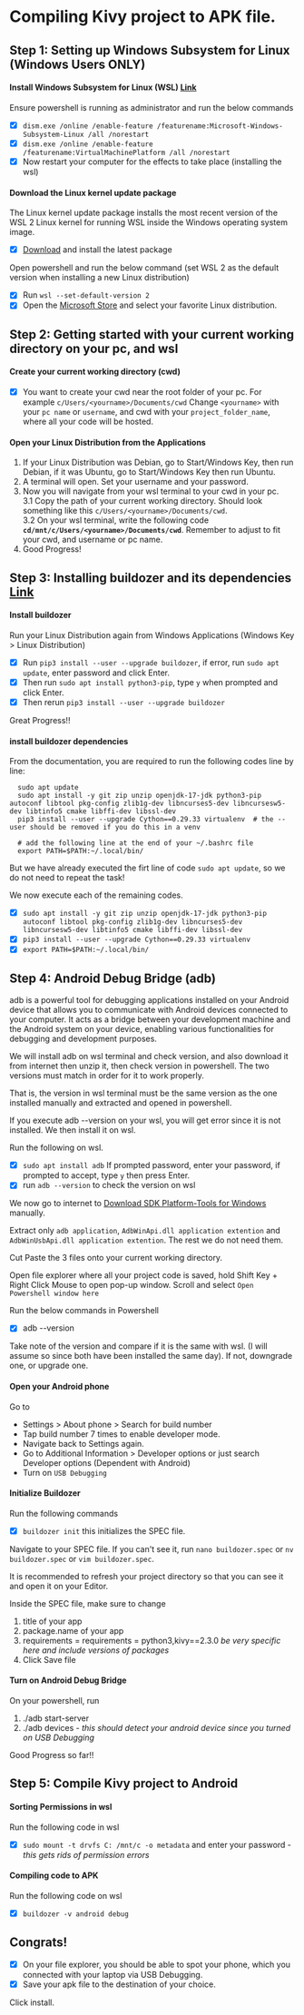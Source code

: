 # Compiling Kivy project to APK file.

## Step 1: Setting up Windows Subsystem for Linux (Windows Users ONLY)
#### Install Windows Subsystem for Linux (WSL) [Link](https://learn.microsoft.com/en-us/windows/wsl/install-manual)
Ensure powershell is running as administrator and run the below commands
- [x] `dism.exe /online /enable-feature /featurename:Microsoft-Windows-Subsystem-Linux /all /norestart`
- [x] `dism.exe /online /enable-feature /featurename:VirtualMachinePlatform /all /norestart`
- [x] Now restart your computer for the effects to take place (installing the wsl)

#### Download the Linux kernel update package
The Linux kernel update package installs the most recent version of the WSL 2 Linux kernel for running WSL inside the Windows operating system image.
- [x] [Download](https://wslstorestorage.blob.core.windows.net/wslblob/wsl_update_x64.msi) and install the latest package

Open powershell and run the below command (set WSL 2 as the default version when installing a new Linux distribution)
- [x] Run `wsl --set-default-version 2`
- [x] Open the [Microsoft Store](https://aka.ms/wslstore) and select your favorite Linux distribution.

## Step 2: Getting started with your current working directory on your pc, and wsl
#### Create your current working directory (cwd)
- [x] You want to create your cwd near the root folder of your pc. For example `c/Users/<yourname>/Documents/cwd`
Change `<yourname>` with your `pc name` or `username`, and cwd with your `project_folder_name`, where all your code will be hosted.

#### Open your Linux Distribution from the Applications
1. If your Linux Distribution was Debian, go to Start/Windows Key, then run Debian, if it was Ubuntu, go to Start/Windows Key then run Ubuntu.
2. A terminal will open. Set your username and your password.
3. Now you will navigate from your wsl terminal to your cwd in your pc.</br>
   3.1 Copy the path of your current working directory. Should look something like this `c/Users/<yourname>/Documents/cwd`.</br>
   3.2 On your wsl terminal, write the following code **`cd/mnt/c/Users/<yourname>/Documents/cwd`**. Remember to adjust to fit your cwd, and username or pc name.</br>
4. Good Progress!
## Step 3: Installing buildozer and its dependencies [Link](https://buildozer.readthedocs.io/en/latest/installation.html)
#### Install buildozer
Run your Linux Distribution again from Windows Applications (Windows Key > Linux Distribution)
- [x] Run `pip3 install --user --upgrade buildozer`, if error, run `sudo apt update`, enter password and click Enter.
- [x] Then run `sudo apt install python3-pip`, type `y` when prompted and click Enter.
- [x] Then rerun `pip3 install --user --upgrade buildozer`

Great Progress!!

#### install buildozer dependencies
From the documentation, you are required to run the following codes line by line:
      
      sudo apt update
      sudo apt install -y git zip unzip openjdk-17-jdk python3-pip autoconf libtool pkg-config zlib1g-dev libncurses5-dev libncursesw5-dev libtinfo5 cmake libffi-dev libssl-dev
      pip3 install --user --upgrade Cython==0.29.33 virtualenv  # the --user should be removed if you do this in a venv
      
      # add the following line at the end of your ~/.bashrc file
      export PATH=$PATH:~/.local/bin/

But we have already executed the firt line of code `sudo apt update`, so we do not need to repeat the task!

We now execute each of the remaining codes.
- [x] `sudo apt install -y git zip unzip openjdk-17-jdk python3-pip autoconf libtool pkg-config zlib1g-dev libncurses5-dev libncursesw5-dev libtinfo5 cmake libffi-dev libssl-dev`
- [x] `pip3 install --user --upgrade Cython==0.29.33 virtualenv`
- [x] `export PATH=$PATH:~/.local/bin/`

## Step 4: Android Debug Bridge (adb)
adb is a powerful tool for debugging applications installed on your Android device that allows you to communicate with Android devices connected to your computer. It acts as a bridge between your development machine and the Android system on your device, enabling various functionalities for debugging and development purposes.

We will install adb on wsl terminal and check version, and also download it from internet then unzip it, then check version in powershell. The two versions must match in order for it to work properly.

That is, the version in wsl terminal must be the same version as the one installed manually and extracted and opened in powershell.

If you execute adb --version on your wsl, you will get error since it is not installed. We then install it on wsl.

Run the following on wsl.
- [x] `sudo apt install adb`
If prompted password, enter your password, if prompted to accept, type `y` then press Enter.
- [x] run `adb --version` to check the version on wsl

We now go to internet to [Download SDK Platform-Tools for Windows](https://developer.android.com/tools/releases/platform-tools#downloads) manually.

Extract only `adb application`, `AdbWinApi.dll application extention` and `AdbWinUsbApi.dll application extention`. The rest we do not need them.

Cut Paste the 3 files onto your current working directory.

Open file explorer where all your project code is saved, hold Shift Key + Right Click Mouse to open pop-up window. Scroll and select `Open Powershell window here`

Run the below commands in Powershell
- [x] adb --version

Take note of the version and compare if it is the same with wsl. (I will assume so since both have been installed the same day). If not, downgrade one, or upgrade one.

#### Open your Android phone
Go to
* Settings > About phone > Search for build number
* Tap build number 7 times to enable developer mode.
* Navigate back to Settings again.
* Go to Additional Information > Developer options or just search Developer options (Dependent with Android)
* Turn on `USB Debugging`

#### Initialize Buildozer
Run the following commands
- [x] `buildozer init` this initializes the SPEC file.

Navigate to your SPEC file. If you can't see it, run `nano buildozer.spec` or `nv buildozer.spec` or `vim buildozer.spec`.

It is recommended to refresh your project directory so that you can see it and open it on your Editor.

Inside the SPEC file, make sure to change
1. title of your app
2. package.name of your app
3. requirements = requirements = python3,kivy==2.3.0 *be very specific here and include versions of packages*
4. Click Save file

#### Turn on Android Debug Bridge
On your powershell, run
1. ./adb start-server
2. ./adb devices - *this should detect your android device since you turned on USB Debugging*

Good Progress so far!!

## Step 5: Compile Kivy project to Android
#### Sorting Permissions in wsl
Run the following code in wsl
- [x] `sudo mount -t drvfs C: /mnt/c -o metadata` and enter your password - *this gets rids of permission errors*

#### Compiling code to APK
Run the following code on wsl
- [x] `buildozer -v android debug`

## Congrats!
- [x] On your file explorer, you should be able to spot your phone, which you connected with your laptop via USB Debugging.
- [x] Save your apk file to the destination of your choice.

Click install.




